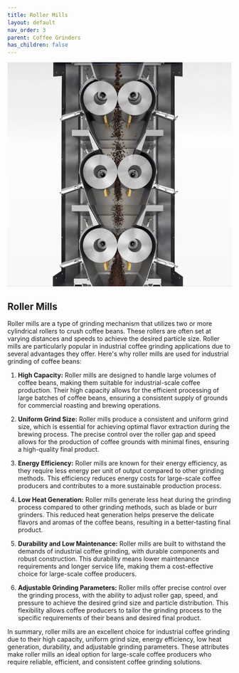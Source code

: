 ```yaml
---
title: Roller Mills
layout: default
nav_order: 3
parent: Coffee Grinders
has_children: false
---
```


![Roller Mills](roller_mills_img.jpeg "Roller Mills")

## Roller Mills
Roller mills are a type of grinding mechanism that utilizes two or more cylindrical rollers to crush coffee beans. These rollers are often set at varying distances and speeds to achieve the desired particle size. Roller mills are particularly popular in industrial coffee grinding applications due to several advantages they offer. Here's why roller mills are used for industrial grinding of coffee beans:

1. **High Capacity:** Roller mills are designed to handle large volumes of coffee beans, making them suitable for industrial-scale coffee production. Their high capacity allows for the efficient processing of large batches of coffee beans, ensuring a consistent supply of grounds for commercial roasting and brewing operations.

2. **Uniform Grind Size:** Roller mills produce a consistent and uniform grind size, which is essential for achieving optimal flavor extraction during the brewing process. The precise control over the roller gap and speed allows for the production of coffee grounds with minimal fines, ensuring a high-quality final product.

3. **Energy Efficiency:** Roller mills are known for their energy efficiency, as they require less energy per unit of output compared to other grinding methods. This efficiency reduces energy costs for large-scale coffee producers and contributes to a more sustainable production process.

4. **Low Heat Generation:** Roller mills generate less heat during the grinding process compared to other grinding methods, such as blade or burr grinders. This reduced heat generation helps preserve the delicate flavors and aromas of the coffee beans, resulting in a better-tasting final product.

5. **Durability and Low Maintenance:** Roller mills are built to withstand the demands of industrial coffee grinding, with durable components and robust construction. This durability means lower maintenance requirements and longer service life, making them a cost-effective choice for large-scale coffee producers.

6. **Adjustable Grinding Parameters:** Roller mills offer precise control over the grinding process, with the ability to adjust roller gap, speed, and pressure to achieve the desired grind size and particle distribution. This flexibility allows coffee producers to tailor the grinding process to the specific requirements of their beans and desired final product.

In summary, roller mills are an excellent choice for industrial coffee grinding due to their high capacity, uniform grind size, energy efficiency, low heat generation, durability, and adjustable grinding parameters. These attributes make roller mills an ideal option for large-scale coffee producers who require reliable, efficient, and consistent coffee grinding solutions.

